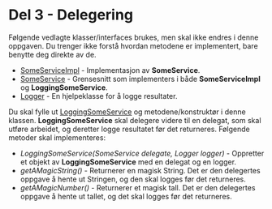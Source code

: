 # Del 3 - Delegering

Følgende vedlagte klasser/interfaces brukes, men skal ikke endres i denne oppgaven. Du trenger ikke forstå hvordan metodene er implementert, 
bare benytte deg direkte av de. 
- [SomeServiceImpl](SomeServiceImpl.java) - Implementasjon av **SomeService**.
- [SomeService](SomeService.java) - Grensesnitt som implementers i både **SomeServiceImpl** og **LoggingSomeService**.
- [Logger](Logger.java) - En hjelpeklasse for å logge resultater. 


Du skal fylle ut [LoggingSomeService](LoggingSomeService.java) og metodene/konstruktør i denne klassen. 
**LoggingSomeService** skal delegere videre til en delegat, som skal utføre arbeidet, og deretter logge resultatet før det returneres. Følgende metoder skal implementeres:

- *LoggingSomeService(SomeService delegate, Logger logger)* - Oppretter et objekt av **LoggingSomeService** med en delegat og en logger. 
- *getAMagicString()* - Returnerer en magisk String. Det er den delegertes oppgave å hente ut Stringen, og den skal logges før det returneres.
- *getAMagicNumber()* - Returnerer et magisk tall. Det er den delegertes oppgave å hente ut tallet, og det skal logges før det returneres.